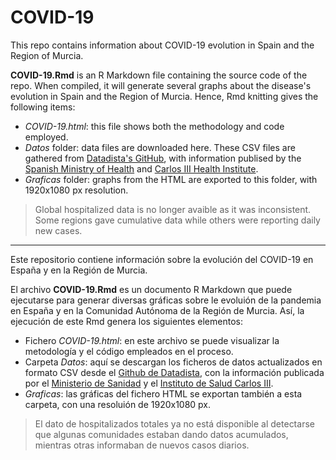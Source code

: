 # COVID-19

This repo contains information about COVID-19 evolution in Spain and the Region of Murcia.

**COVID-19.Rmd** is an R Markdown file containing the source code of the repo. When compiled, it will generate several graphs about the disease's evolution in Spain and the Region of Murcia.
Hence, Rmd knitting gives the following items:
* *COVID-19.html*: this file shows both the methodology and code employed.
* *Datos* folder: data files are downloaded here. These CSV files are gathered from [Datadista's GitHub](https://github.com/datadista/datasets/tree/master/COVID%2019), with information publised by the [Spanish Ministry of Health](https://www.mscbs.gob.es/profesionales/saludPublica/ccayes/alertasActual/nCov-China/situacionActual.htm) and [Carlos III Health Institute](https://covid19.isciii.es/).
* *Graficas* folder: graphs from the HTML are exported to this folder, with 1920x1080 px resolution.

> Global hospitalized data is no longer avaible as it was inconsistent. Some regions gave cumulative data while others were reporting daily new cases.

---

Este repositorio contiene información sobre la evolución del COVID-19 en España y en la Región de Murcia.

El archivo **COVID-19.Rmd** es un documento R Markdown que puede ejecutarse para generar diversas gráficas sobre le evoluión de la pandemia en España y en la Comunidad Autónoma de la Región de Murcia.
Así, la ejecución de este Rmd genera los siguientes elementos:
* Fichero *COVID-19.html*: en este archivo se puede visualizar la metodología y el código empleados en el proceso.
* Carpeta *Datos*: aquí se descargan los ficheros de datos actualizados en formato CSV desde el [Github de Datadista](https://github.com/datadista/datasets/tree/master/COVID%2019), con la información publicada por el [Ministerio de Sanidad](https://www.mscbs.gob.es/profesionales/saludPublica/ccayes/alertasActual/nCov-China/situacionActual.htm) y el [Instituto de Salud Carlos III](https://covid19.isciii.es/).
* *Graficas*: las gráficas del fichero HTML se exportan también a esta carpeta, con una resoluión de 1920x1080 px.

> El dato de hospitalizados totales ya no está disponible al detectarse que algunas comunidades estaban dando datos acumulados, mientras otras informaban de nuevos casos diarios.

